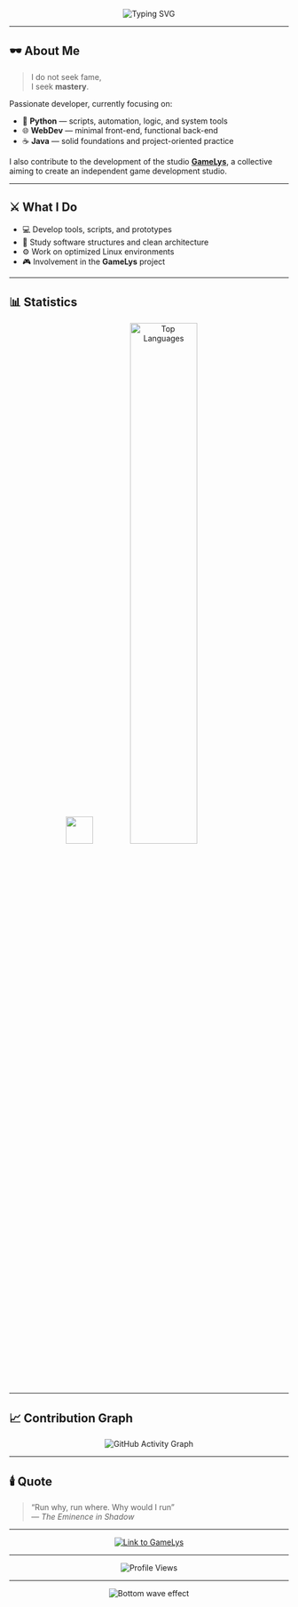 <!-- README for the GitHub profile of djael-ml -->

<p align="center">
  <img src="https://readme-typing-svg.herokuapp.com?font=Fira+Code&weight=600&size=26&duration=3000&pause=1000&color=7F00FF&center=true&vCenter=true&width=650&lines=I+am+Atomic...;Developer+in+the+Shadows+💻;Efficiency+over+Fame" alt="Typing SVG">
</p>

---

## 🕶️ About Me

> I do not seek fame,  
> I seek **mastery**.

Passionate developer, currently focusing on:
- 🐍 **Python** — scripts, automation, logic, and system tools  
- 🌐 **WebDev** — minimal front-end, functional back-end  
- ☕ **Java** — solid foundations and project-oriented practice  

I also contribute to the development of the studio **[GameLys](https://github.com/GameLys)**, a collective aiming to create an independent game development studio.

---

## ⚔️ What I Do

- 💻 Develop tools, scripts, and prototypes  
- 🧠 Study software structures and clean architecture  
- ⚙️ Work on optimized Linux environments  
- 🎮 Involvement in the **GameLys** project

---

## 📊 Statistics

<p align="center">
  <img src="https://github-readme-stats.vercel.app/api?username=djael-ml&theme=midnight-purple&show_icons=true&hide_border=false&count_private=true" width="49px"/>
  <img src="https://github-readme-stats.vercel.app/api/top-langs/?username=djael-ml&theme=midnight-purple&show_icons=true&hide_border=false&layout=compact" alt="Top Languages" width="49%"/>
</p>

---

## 📈 Contribution Graph

<p align="center">
  <img src="https://github-readme-activity-graph.vercel.app/graph?username=djael-ml&bg_color=00000000&color=7F00FF&line=BB00FF&point=C0C0C0&area=true&hide_border=true" alt="GitHub Activity Graph" />
</p>

---

## 🕯️ Quote

> “Run why, run where. Why would I run”  
> — *The Eminence in Shadow*

---

<p align="center">
  <a href="https://github.com/GameLys">
    <img src="https://img.shields.io/badge/↳%20GameLys-Visit-7F00FF?style=for-the-badge&logo=github&logoColor=white&labelColor=000000" alt="Link to GameLys">
  </a>
</p>

---

<p align="center">
  <img src="https://komarev.com/ghpvc/?username=djael-ml&label=Profile+Views&color=7F00FF&style=flat-square" alt="Profile Views" />
</p>

---

<p align="center">
  <img src="https://capsule-render.vercel.app/api?type=waving&color=7F00FF&height=80&section=footer&animation=twinkling" alt="Bottom wave effect" />
</p>
